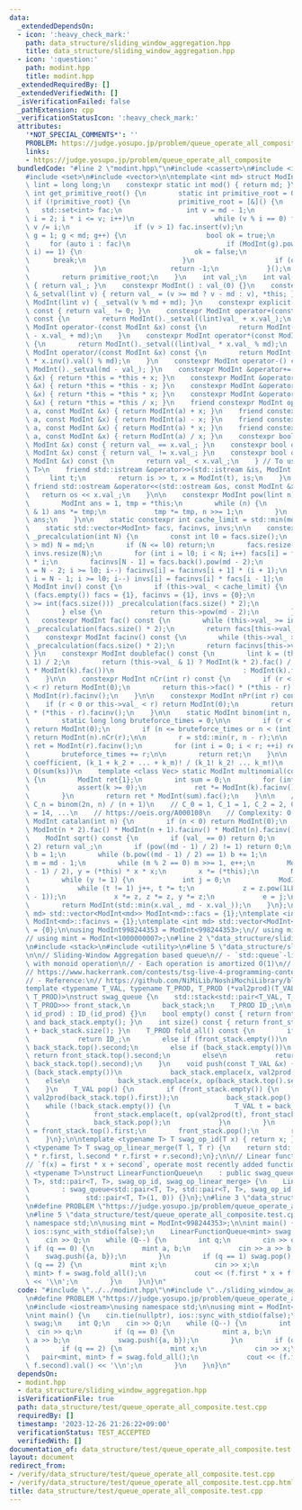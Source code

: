 ```yaml
---
data:
  _extendedDependsOn:
  - icon: ':heavy_check_mark:'
    path: data_structure/sliding_window_aggregation.hpp
    title: data_structure/sliding_window_aggregation.hpp
  - icon: ':question:'
    path: modint.hpp
    title: modint.hpp
  _extendedRequiredBy: []
  _extendedVerifiedWith: []
  _isVerificationFailed: false
  _pathExtension: cpp
  _verificationStatusIcon: ':heavy_check_mark:'
  attributes:
    '*NOT_SPECIAL_COMMENTS*': ''
    PROBLEM: https://judge.yosupo.jp/problem/queue_operate_all_composite
    links:
    - https://judge.yosupo.jp/problem/queue_operate_all_composite
  bundledCode: "#line 2 \"modint.hpp\"\n#include <cassert>\n#include <iostream>\n\
    #include <set>\n#include <vector>\n\ntemplate <int md> struct ModInt {\n    using\
    \ lint = long long;\n    constexpr static int mod() { return md; }\n    static\
    \ int get_primitive_root() {\n        static int primitive_root = 0;\n       \
    \ if (!primitive_root) {\n            primitive_root = [&]() {\n             \
    \   std::set<int> fac;\n                int v = md - 1;\n                for (lint\
    \ i = 2; i * i <= v; i++)\n                    while (v % i == 0) fac.insert(i),\
    \ v /= i;\n                if (v > 1) fac.insert(v);\n                for (int\
    \ g = 1; g < md; g++) {\n                    bool ok = true;\n               \
    \     for (auto i : fac)\n                        if (ModInt(g).pow((md - 1) /\
    \ i) == 1) {\n                            ok = false;\n                      \
    \      break;\n                        }\n                    if (ok) return g;\n\
    \                }\n                return -1;\n            }();\n        }\n\
    \        return primitive_root;\n    }\n    int val_;\n    int val() const noexcept\
    \ { return val_; }\n    constexpr ModInt() : val_(0) {}\n    constexpr ModInt\
    \ &_setval(lint v) { return val_ = (v >= md ? v - md : v), *this; }\n    constexpr\
    \ ModInt(lint v) { _setval(v % md + md); }\n    constexpr explicit operator bool()\
    \ const { return val_ != 0; }\n    constexpr ModInt operator+(const ModInt &x)\
    \ const {\n        return ModInt()._setval((lint)val_ + x.val_);\n    }\n    constexpr\
    \ ModInt operator-(const ModInt &x) const {\n        return ModInt()._setval((lint)val_\
    \ - x.val_ + md);\n    }\n    constexpr ModInt operator*(const ModInt &x) const\
    \ {\n        return ModInt()._setval((lint)val_ * x.val_ % md);\n    }\n    constexpr\
    \ ModInt operator/(const ModInt &x) const {\n        return ModInt()._setval((lint)val_\
    \ * x.inv().val() % md);\n    }\n    constexpr ModInt operator-() const { return\
    \ ModInt()._setval(md - val_); }\n    constexpr ModInt &operator+=(const ModInt\
    \ &x) { return *this = *this + x; }\n    constexpr ModInt &operator-=(const ModInt\
    \ &x) { return *this = *this - x; }\n    constexpr ModInt &operator*=(const ModInt\
    \ &x) { return *this = *this * x; }\n    constexpr ModInt &operator/=(const ModInt\
    \ &x) { return *this = *this / x; }\n    friend constexpr ModInt operator+(lint\
    \ a, const ModInt &x) { return ModInt(a) + x; }\n    friend constexpr ModInt operator-(lint\
    \ a, const ModInt &x) { return ModInt(a) - x; }\n    friend constexpr ModInt operator*(lint\
    \ a, const ModInt &x) { return ModInt(a) * x; }\n    friend constexpr ModInt operator/(lint\
    \ a, const ModInt &x) { return ModInt(a) / x; }\n    constexpr bool operator==(const\
    \ ModInt &x) const { return val_ == x.val_; }\n    constexpr bool operator!=(const\
    \ ModInt &x) const { return val_ != x.val_; }\n    constexpr bool operator<(const\
    \ ModInt &x) const {\n        return val_ < x.val_;\n    } // To use std::map<ModInt,\
    \ T>\n    friend std::istream &operator>>(std::istream &is, ModInt &x) {\n   \
    \     lint t;\n        return is >> t, x = ModInt(t), is;\n    }\n    constexpr\
    \ friend std::ostream &operator<<(std::ostream &os, const ModInt &x) {\n     \
    \   return os << x.val_;\n    }\n\n    constexpr ModInt pow(lint n) const {\n\
    \        ModInt ans = 1, tmp = *this;\n        while (n) {\n            if (n\
    \ & 1) ans *= tmp;\n            tmp *= tmp, n >>= 1;\n        }\n        return\
    \ ans;\n    }\n\n    static constexpr int cache_limit = std::min(md, 1 << 21);\n\
    \    static std::vector<ModInt> facs, facinvs, invs;\n\n    constexpr static void\
    \ _precalculation(int N) {\n        const int l0 = facs.size();\n        if (N\
    \ > md) N = md;\n        if (N <= l0) return;\n        facs.resize(N), facinvs.resize(N),\
    \ invs.resize(N);\n        for (int i = l0; i < N; i++) facs[i] = facs[i - 1]\
    \ * i;\n        facinvs[N - 1] = facs.back().pow(md - 2);\n        for (int i\
    \ = N - 2; i >= l0; i--) facinvs[i] = facinvs[i + 1] * (i + 1);\n        for (int\
    \ i = N - 1; i >= l0; i--) invs[i] = facinvs[i] * facs[i - 1];\n    }\n\n    constexpr\
    \ ModInt inv() const {\n        if (this->val_ < cache_limit) {\n            if\
    \ (facs.empty()) facs = {1}, facinvs = {1}, invs = {0};\n            while (this->val_\
    \ >= int(facs.size())) _precalculation(facs.size() * 2);\n            return invs[this->val_];\n\
    \        } else {\n            return this->pow(md - 2);\n        }\n    }\n \
    \   constexpr ModInt fac() const {\n        while (this->val_ >= int(facs.size()))\
    \ _precalculation(facs.size() * 2);\n        return facs[this->val_];\n    }\n\
    \    constexpr ModInt facinv() const {\n        while (this->val_ >= int(facs.size()))\
    \ _precalculation(facs.size() * 2);\n        return facinvs[this->val_];\n   \
    \ }\n    constexpr ModInt doublefac() const {\n        lint k = (this->val_ +\
    \ 1) / 2;\n        return (this->val_ & 1) ? ModInt(k * 2).fac() / (ModInt(2).pow(k)\
    \ * ModInt(k).fac())\n                                : ModInt(k).fac() * ModInt(2).pow(k);\n\
    \    }\n\n    constexpr ModInt nCr(int r) const {\n        if (r < 0 or this->val_\
    \ < r) return ModInt(0);\n        return this->fac() * (*this - r).facinv() *\
    \ ModInt(r).facinv();\n    }\n\n    constexpr ModInt nPr(int r) const {\n    \
    \    if (r < 0 or this->val_ < r) return ModInt(0);\n        return this->fac()\
    \ * (*this - r).facinv();\n    }\n\n    static ModInt binom(int n, int r) {\n\
    \        static long long bruteforce_times = 0;\n\n        if (r < 0 or n < r)\
    \ return ModInt(0);\n        if (n <= bruteforce_times or n < (int)facs.size())\
    \ return ModInt(n).nCr(r);\n\n        r = std::min(r, n - r);\n\n        ModInt\
    \ ret = ModInt(r).facinv();\n        for (int i = 0; i < r; ++i) ret *= n - i;\n\
    \        bruteforce_times += r;\n\n        return ret;\n    }\n\n    // Multinomial\
    \ coefficient, (k_1 + k_2 + ... + k_m)! / (k_1! k_2! ... k_m!)\n    // Complexity:\
    \ O(sum(ks))\n    template <class Vec> static ModInt multinomial(const Vec &ks)\
    \ {\n        ModInt ret{1};\n        int sum = 0;\n        for (int k : ks) {\n\
    \            assert(k >= 0);\n            ret *= ModInt(k).facinv(), sum += k;\n\
    \        }\n        return ret * ModInt(sum).fac();\n    }\n\n    // Catalan number,\
    \ C_n = binom(2n, n) / (n + 1)\n    // C_0 = 1, C_1 = 1, C_2 = 2, C_3 = 5, C_4\
    \ = 14, ...\n    // https://oeis.org/A000108\n    // Complexity: O(n)\n    static\
    \ ModInt catalan(int n) {\n        if (n < 0) return ModInt(0);\n        return\
    \ ModInt(n * 2).fac() * ModInt(n + 1).facinv() * ModInt(n).facinv();\n    }\n\n\
    \    ModInt sqrt() const {\n        if (val_ == 0) return 0;\n        if (md ==\
    \ 2) return val_;\n        if (pow((md - 1) / 2) != 1) return 0;\n        ModInt\
    \ b = 1;\n        while (b.pow((md - 1) / 2) == 1) b += 1;\n        int e = 0,\
    \ m = md - 1;\n        while (m % 2 == 0) m >>= 1, e++;\n        ModInt x = pow((m\
    \ - 1) / 2), y = (*this) * x * x;\n        x *= (*this);\n        ModInt z = b.pow(m);\n\
    \        while (y != 1) {\n            int j = 0;\n            ModInt t = y;\n\
    \            while (t != 1) j++, t *= t;\n            z = z.pow(1LL << (e - j\
    \ - 1));\n            x *= z, z *= z, y *= z;\n            e = j;\n        }\n\
    \        return ModInt(std::min(x.val_, md - x.val_));\n    }\n};\ntemplate <int\
    \ md> std::vector<ModInt<md>> ModInt<md>::facs = {1};\ntemplate <int md> std::vector<ModInt<md>>\
    \ ModInt<md>::facinvs = {1};\ntemplate <int md> std::vector<ModInt<md>> ModInt<md>::invs\
    \ = {0};\n\nusing ModInt998244353 = ModInt<998244353>;\n// using mint = ModInt<998244353>;\n\
    // using mint = ModInt<1000000007>;\n#line 2 \"data_structure/sliding_window_aggregation.hpp\"\
    \n#include <stack>\n#include <utility>\n#line 5 \"data_structure/sliding_window_aggregation.hpp\"\
    \n\n// Sliding-Window Aggregation based queue\n// - `std::queue`-like data structure\
    \ with monoid operation\n// - Each operation is amortized O(1)\n// - Verification:\n\
    // https://www.hackerrank.com/contests/tsg-live-4-programming-contest/challenges/tsg-live-4-procon-lcm-interval/submissions/code/1317888077\n\
    // - Reference:\n// https://github.com/NiMiLib/NoshiMochiLibrary/blob/queue_aggregation/lib/data_structure/sequence/queue_aggregation.hpp\n\
    template <typename T_VAL, typename T_PROD, T_PROD (*val2prod)(T_VAL), T_PROD (*op)(T_PROD,\
    \ T_PROD)>\nstruct swag_queue {\n    std::stack<std::pair<T_VAL, T_PROD>, std::vector<std::pair<T_VAL,\
    \ T_PROD>>> front_stack,\n        back_stack;\n    T_PROD ID_;\n\n    swag_queue(T_PROD\
    \ id_prod) : ID_(id_prod) {}\n    bool empty() const { return front_stack.empty()\
    \ and back_stack.empty(); }\n    int size() const { return front_stack.size()\
    \ + back_stack.size(); }\n    T_PROD fold_all() const {\n        if (empty())\n\
    \            return ID_;\n        else if (front_stack.empty())\n            return\
    \ back_stack.top().second;\n        else if (back_stack.empty())\n           \
    \ return front_stack.top().second;\n        else\n            return op(front_stack.top().second,\
    \ back_stack.top().second);\n    }\n    void push(const T_VAL &x) {\n        if\
    \ (back_stack.empty())\n            back_stack.emplace(x, val2prod(x));\n    \
    \    else\n            back_stack.emplace(x, op(back_stack.top().second, val2prod(x)));\n\
    \    }\n    T_VAL pop() {\n        if (front_stack.empty()) {\n            front_stack.emplace(back_stack.top().first,\
    \ val2prod(back_stack.top().first));\n            back_stack.pop();\n        \
    \    while (!back_stack.empty()) {\n                T_VAL t = back_stack.top().first;\n\
    \                front_stack.emplace(t, op(val2prod(t), front_stack.top().second));\n\
    \                back_stack.pop();\n            }\n        }\n        T_VAL t\
    \ = front_stack.top().first;\n        front_stack.pop();\n        return t;\n\
    \    }\n};\n\ntemplate <typename T> T swag_op_id(T x) { return x; };\ntemplate\
    \ <typename T> T swag_op_linear_merge(T l, T r) {\n    return std::make_pair(l.first\
    \ * r.first, l.second * r.first + r.second);\n};\n\n// Linear function composition\n\
    // `f(x) = first * x + second`, operate most recently added function first\ntemplate\
    \ <typename T>\nstruct LinearFunctionQueue\n    : public swag_queue<std::pair<T,\
    \ T>, std::pair<T, T>, swag_op_id, swag_op_linear_merge> {\n    LinearFunctionQueue()\n\
    \        : swag_queue<std::pair<T, T>, std::pair<T, T>, swag_op_id, swag_op_linear_merge>::swag_queue(\n\
    \              std::pair<T, T>(1, 0)) {}\n};\n#line 3 \"data_structure/test/queue_operate_all_composite.test.cpp\"\
    \n#define PROBLEM \"https://judge.yosupo.jp/problem/queue_operate_all_composite\"\
    \n#line 5 \"data_structure/test/queue_operate_all_composite.test.cpp\"\nusing\
    \ namespace std;\n\nusing mint = ModInt<998244353>;\n\nint main() {\n    cin.tie(nullptr),\
    \ ios::sync_with_stdio(false);\n    LinearFunctionQueue<mint> swag;\n    int Q;\n\
    \    cin >> Q;\n    while (Q--) {\n        int q;\n        cin >> q;\n       \
    \ if (q == 0) {\n            mint a, b;\n            cin >> a >> b;\n        \
    \    swag.push({a, b});\n        }\n        if (q == 1) swag.pop();\n        if\
    \ (q == 2) {\n            mint x;\n            cin >> x;\n            pair<mint,\
    \ mint> f = swag.fold_all();\n            cout << (f.first * x + f.second).val()\
    \ << '\\n';\n        }\n    }\n}\n"
  code: "#include \"../../modint.hpp\"\n#include \"../sliding_window_aggregation.hpp\"\
    \n#define PROBLEM \"https://judge.yosupo.jp/problem/queue_operate_all_composite\"\
    \n#include <iostream>\nusing namespace std;\n\nusing mint = ModInt<998244353>;\n\
    \nint main() {\n    cin.tie(nullptr), ios::sync_with_stdio(false);\n    LinearFunctionQueue<mint>\
    \ swag;\n    int Q;\n    cin >> Q;\n    while (Q--) {\n        int q;\n      \
    \  cin >> q;\n        if (q == 0) {\n            mint a, b;\n            cin >>\
    \ a >> b;\n            swag.push({a, b});\n        }\n        if (q == 1) swag.pop();\n\
    \        if (q == 2) {\n            mint x;\n            cin >> x;\n         \
    \   pair<mint, mint> f = swag.fold_all();\n            cout << (f.first * x +\
    \ f.second).val() << '\\n';\n        }\n    }\n}\n"
  dependsOn:
  - modint.hpp
  - data_structure/sliding_window_aggregation.hpp
  isVerificationFile: true
  path: data_structure/test/queue_operate_all_composite.test.cpp
  requiredBy: []
  timestamp: '2023-12-26 21:26:22+09:00'
  verificationStatus: TEST_ACCEPTED
  verifiedWith: []
documentation_of: data_structure/test/queue_operate_all_composite.test.cpp
layout: document
redirect_from:
- /verify/data_structure/test/queue_operate_all_composite.test.cpp
- /verify/data_structure/test/queue_operate_all_composite.test.cpp.html
title: data_structure/test/queue_operate_all_composite.test.cpp
---
```

